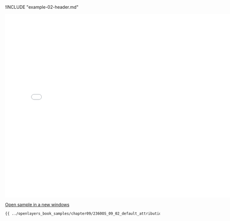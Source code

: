 
!INCLUDE "example-02-header.md"

<iframe src="../openlayers_book_samples/chapter09/2360OS_09_02_default_attribution_style.html" width="770" height="600" frameBorder="0" seamless="seamless">
</iframe>

<a href="../openlayers_book_samples/chapter09/2360OS_09_02_default_attribution_style.html" target="_blank">Open sample in a new windows</a>

```html
{{ ../openlayers_book_samples/chapter09/2360OS_09_02_default_attribution_style.html }}
```
